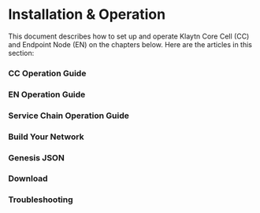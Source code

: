  # Installation & Operation
This document describes how to set up and operate Klaytn Core Cell (CC) and Endpoint Node (EN) on the chapters below.
Here are the articles in this section:
### CC Operation Guide
### EN Operation Guide
### Service Chain Operation Guide
### Build Your Network
### Genesis JSON
### Download
### Troubleshooting
